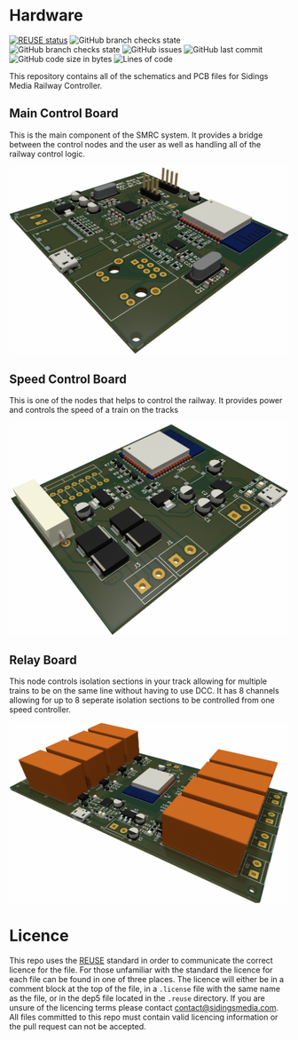 <!-- 
SPDX-FileCopyrightText: Copyright (c) 2021 Matthew Nickson 

SPDX-License-Identifier: MIT
-->
# Hardware
[![REUSE status](https://api.reuse.software/badge/github.com/SidingsMedia/SMRC-hardware)](https://api.reuse.software/info/github.com/SidingsMedia/SMRC-hardware) ![GitHub branch checks state](https://img.shields.io/github/checks-status/SidingsMedia/SMRC-hardware/main?label=main%20checks) ![GitHub branch checks state](https://img.shields.io/github/checks-status/SidingsMedia/SMRC-hardware/develop?label=develop%20checks) ![GitHub issues](https://img.shields.io/github/issues/SidingsMedia/SMRC-hardware) ![GitHub last commit](https://img.shields.io/github/last-commit/sidingsmedia/SMRC-hardware) ![GitHub code size in bytes](https://img.shields.io/github/languages/code-size/SidingsMedia/SMRC-hardware) ![Lines of code](https://img.shields.io/tokei/lines/github/SidingsMedia/SMRC-hardware)

This repository contains all of the schematics and PCB files for Sidings
Media Railway Controller. 

## Main Control Board

This is the main component of the SMRC system. It provides a bridge
between the control nodes and the user as well as handling all of the
railway control logic.

![3D render of main control PCB](/images/main-board.png)

## Speed Control Board

This is one of the nodes that helps to control the railway. It provides
power and controls the speed of a train on the tracks

![3D render of speed control PCB](/images/speed-controller.png)

## Relay Board

This node controls isolation sections in your track allowing for
multiple trains to be on the same line without having to use DCC. It has
8 channels allowing for up to 8 seperate isolation sections to be
controlled from one speed controller.

![3D render of 8 channel relay PCB](/images/relay-8.png)

# Licence
This repo uses the [REUSE](https://reuse.software) standard in order to communicate the correct licence for the file. For those unfamiliar with the standard the licence for each file can be found in one of three places. The licence will either be in a comment block at the top of the file, in a `.license` file with the same name as the file, or in the dep5 file located in the `.reuse` directory. If you are unsure of the licencing terms please contact [contact@sidingsmedia.com](mailto:contact@sidingsmedia.com?subject=SMRC%20Licence). All files committed to this repo must contain valid licencing information or the pull request can not be accepted.